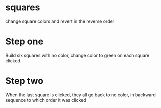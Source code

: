 # squares
change square colors and revert in the reverse order

# Step one
Build six squares with no color,
change color to green on each square clicked.

# Step two
When the last square is clicked, they all go back to no color, in backward sequence to which order it was clicked
